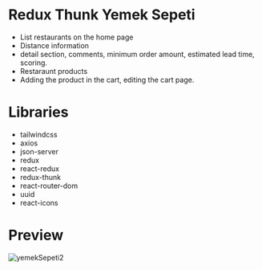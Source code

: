 # Redux Thunk Yemek Sepeti

* List restaurants on the home page
* Distance information
* detail section, comments, minimum order amount, estimated lead time, scoring.
* Restaraunt products
* Adding the product in the cart, editing the cart page.

# Libraries
- tailwindcss
- axios
- json-server
- redux
- react-redux
- redux-thunk
- react-router-dom
- uuid
- react-icons

# Preview
![yemekSepeti2](https://github.com/user-attachments/assets/4a662ca1-bca4-4882-9d5f-763b41809459)
